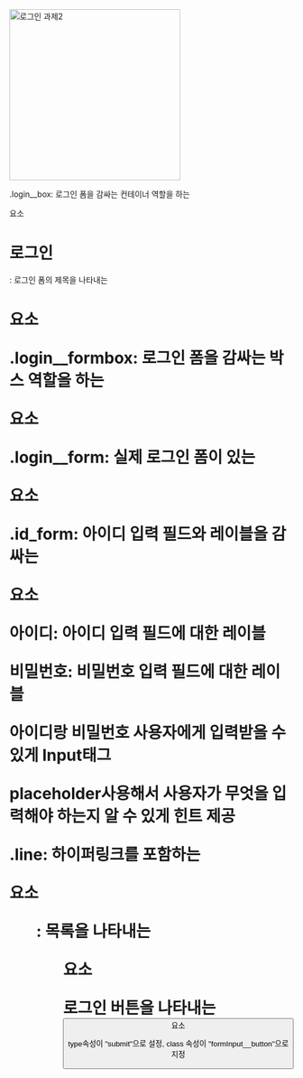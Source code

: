 <img width="303" alt="로그인 과제2" src="https://github.com/hyeiiin/home-work/assets/126502807/1007f1c1-9a82-4222-9a3d-9f0b53407102">

.login\_\_box: 로그인 폼을 감싸는 컨테이너 역할을 하는 <div> 요소

<h1>로그인</h1>: 로그인 폼의 제목을 나타내는 <h1> 요소
  
.login__formbox: 로그인 폼을 감싸는 박스 역할을 하는 <div> 요소
  
.login__form: 실제 로그인 폼이 있는 <form> 요소
  
.id_form: 아이디 입력 필드와 레이블을 감싸는 <div> 요소
  
<label for="id">아이디</label>: 아이디 입력 필드에 대한 레이블
  
<label for="password">비밀번호</label>: 비밀번호 입력 필드에 대한 레이블
  
아이디랑 비밀번호 사용자에게 입력받을 수 있게 Input태그
  
placeholder사용해서 사용자가 무엇을 입력해야 하는지 알 수 있게 힌트 제공
  
.line: 하이퍼링크를 포함하는 <div> 요소
  
<ul>: 목록을 나타내는 <ul> 요소
  
로그인 버튼을 나타내는 <button> 요소 
  
type속성이 "submit"으로 설정, class 속성이 "formInput__button"으로 지정
